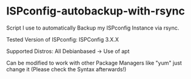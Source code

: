 # ISPconfig-autobackup-with-rsync
Script I use to automatically Backup my ISPconfig Instance via rsync.

Tested Version of ISPconfig:
ISPConfig 3.X.X

Supported Distros:
All Debianbased -> Use of apt

Can be modified to work with other Package Managers like "yum" just change it (Please check the Syntax afterwards!)
